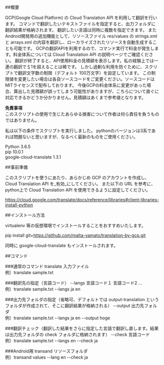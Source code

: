 
##概要

GCP(Google Cloud Platform) の Cloud Translation API を利用して翻訳を行います。
コマンドで翻訳したいテキストファイルを指定すると、出力フォルダに翻訳結果が格納されます。
翻訳したい言語は同時に複数を指定できます。
またAndroid開発用の追加機能として、リソースファイル res/values の strings.xml と arrays.xml の内容を翻訳し、ローカライズされたリソースを自動生成することも可能です。
GCPの翻訳APIを利用するので、コマンド実行で料金が発生します。料金体系については Cloud Translation API の説明ページでご確認ください。
翻訳が終了すると、API使用料金の見積額を表示します。私の経験上では一連の翻訳で＄1を超えることは稀です。
しかし過剰な利用を防ぐために、スクリプトで翻訳文字数の制限（デフォルト 100万文字）を設定しています。
この制限値を変更したい場合は各自ソースコードをご変更ください。ソースコードはMITライセンスで配布しております。
今後GCPの料金体系に変更があった場合、算出した見積額が誤ってしまう可能性がありますが、こちらについて直ぐに対応できるかどうか分かりません。見積額はあくまで参考値となります。

__免責事項__  
このスクリプトの使用で生じたあらゆる損害について作者は何ら責任を負うものではありません。

私は以下の条件でスクリプトを実行しました。
pythonのバージョンは3系であれば問題ないと思いますが、なるべく最新のものをご使用ください。

Python 3.6.5  
pip 10.0.1  
google-cloud-translate 1.3.1

##事前準備

このスクリプトを使うにあたり、あらかじめ GCP のアカウントを作成し、Cloud Translation API を_有効_にしてください。
また以下の URL を参考に、python上で Cloud Translation API を使用できるように設定してください。

https://cloud.google.com/translate/docs/reference/libraries#client-libraries-install-python


##インストール方法

virtualenv 等の仮想環境でインストールすることをおすすめいたします。

pip install git+https://github.com/malta-yamato/translation-by-gcp.git

同時に google-cloud-translate もインストールされます。


##コマンド

###通常のコマンド
translate 入力ファイル  
例）translate sample.txt

###翻訳先の指定（言語コード）
--langs 言語コード１ 言語コード2 …  
例）translate sample.txt --langs ja en

###出力先フォルダの指定（省略可、デフォルトでは output-translation というフォルダが作成されて、そこに翻訳結果が格納される）
--output 出力先フォルダ  
例）translate sample.txt --langs ja en --output hoge

###翻訳チェック（翻訳した結果をさらに指定した言語で翻訳し直します。結果は出力先フォルダの check フォルダに格納されます）
--check 言語コード  
例）translate sample.txt --langs en --check ja

###Android用
transand リソースフォルダ  
例）transand values --lang en --check ja
